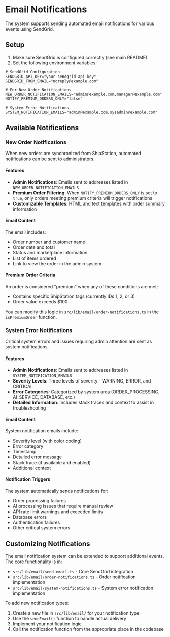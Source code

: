 # Email Notifications

The system supports sending automated email notifications for various events using SendGrid.

## Setup

1. Make sure SendGrid is configured correctly (see main README)
2. Set the following environment variables:

```
# SendGrid Configuration
SENDGRID_API_KEY="your-sendgrid-api-key"
SENDGRID_FROM_EMAIL="noreply@example.com"

# For New Order Notifications
NEW_ORDER_NOTIFICATION_EMAILS="admin@example.com,manager@example.com"
NOTIFY_PREMIUM_ORDERS_ONLY="false"

# System Error Notifications
SYSTEM_NOTIFICATION_EMAILS="admin@example.com,sysadmin@example.com"
```

## Available Notifications

### New Order Notifications

When new orders are synchronized from ShipStation, automated notifications can be sent to administrators.

#### Features

- **Admin Notifications**: Emails sent to addresses listed in `NEW_ORDER_NOTIFICATION_EMAILS`
- **Premium Order Filtering**: When `NOTIFY_PREMIUM_ORDERS_ONLY` is set to `true`, only orders meeting premium criteria will trigger notifications
- **Customizable Templates**: HTML and text templates with order summary information

#### Email Content

The email includes:

- Order number and customer name
- Order date and total
- Status and marketplace information
- List of items ordered
- Link to view the order in the admin system

#### Premium Order Criteria

An order is considered "premium" when any of these conditions are met:

- Contains specific ShipStation tags (currently IDs 1, 2, or 3)
- Order value exceeds $100

You can modify this logic in `src/lib/email/order-notifications.ts` in the `isPremiumOrder` function.

### System Error Notifications

Critical system errors and issues requiring admin attention are sent as system notifications.

#### Features

- **Admin Notifications**: Emails sent to addresses listed in `SYSTEM_NOTIFICATION_EMAILS`
- **Severity Levels**: Three levels of severity - WARNING, ERROR, and CRITICAL
- **Error Categories**: Categorized by system area (ORDER_PROCESSING, AI_SERVICE, DATABASE, etc.)
- **Detailed Information**: Includes stack traces and context to assist in troubleshooting

#### Email Content

System notification emails include:

- Severity level (with color coding)
- Error category
- Timestamp
- Detailed error message
- Stack trace (if available and enabled)
- Additional context

#### Notification Triggers

The system automatically sends notifications for:

- Order processing failures
- AI processing issues that require manual review
- API rate limit warnings and exceeded limits
- Database errors
- Authentication failures
- Other critical system errors

## Customizing Notifications

The email notification system can be extended to support additional events. The core functionality is in:

- `src/lib/email/send-email.ts` - Core SendGrid integration
- `src/lib/email/order-notifications.ts` - Order notification implementation
- `src/lib/email/system-notifications.ts` - System error notification implementation

To add new notification types:

1. Create a new file in `src/lib/email/` for your notification type
2. Use the `sendEmail()` function to handle actual delivery
3. Implement your notification logic
4. Call the notification function from the appropriate place in the codebase
